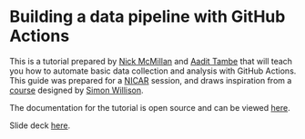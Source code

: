 # Building a data pipeline with GitHub Actions

This is a tutorial prepared by [Nick McMillan](https://www.nickmcmillan.com/) and [Aadit Tambe](https://aadittambe.com/) that will teach you how to automate basic data collection and analysis with GitHub Actions. This guide was prepared for a [NICAR](https://www.ire.org/training/conferences/nicar-2022/) session, and draws inspiration from a [course](https://docs.google.com/document/u/0/d/1TCatZP5gQNfFjZJ5M77wMlf9u_05Z3BZnjp6t1SA6UU/mobilebasic#h.9d9m67inr5k4) designed by [Simon Willison](simonwillison.net).

The documentation for the tutorial is open source and can be viewed [here](https://actions-pipeline.readthedocs.io/en/latest/).

Slide deck [here](https://docs.google.com/presentation/d/e/2PACX-1vQZSK3R1Kmc-vSn66DAlsfrg-ZLeOQTYVl3eHpveFTrxkM2Fyau_KwZUnX3TDmd4bHTSforLREWLMHY/pub?start=false&loop=false&delayms=60000).